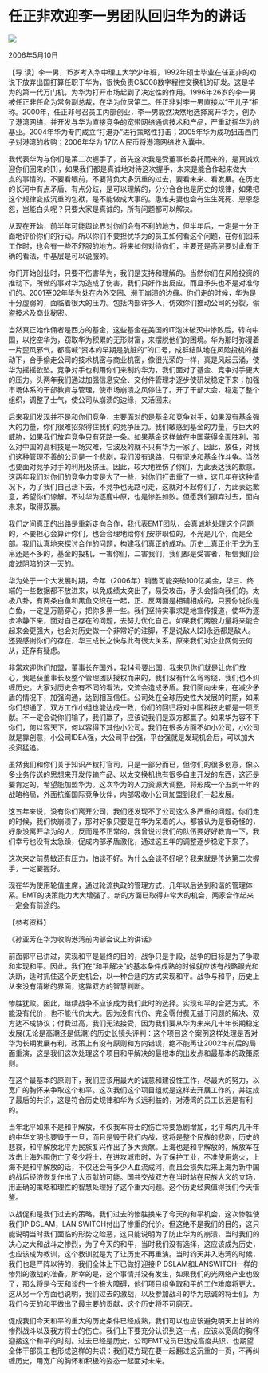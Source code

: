 # 任正非欢迎李一男团队回归华为的讲话
<img class="pv" src="https://api.visitor.plantree.me/visitor-badge/pv?namespace=plantree.me&key=renzhengfei-speeches/在华为收购港湾时的谈话纪要.md">


2006年5月10日



【导  读】李一男，15岁考入华中理工大学少年班，1992年硕士毕业在任正非的劝说下放弃出国打算任职于华为，很快负责C&C08数字程控交换机的研发。这是华为的第一代万门机，为华为打开市场起到了决定性的作用。1996年26岁的李一男被任正非任命为常务副总裁，在华为位居第二。任正非对李一男直接以“干儿子”相称。2000年，任正非号召员工内部创业，李一男毅然决然地选择离开华为，创办了港湾网络，并开发与华为直接竞争的宽带网络通信技术和产品，严重动摇华为的基业。2004年华为专门成立“打港办”进行策略性打击；2005年华为成功狙击西门子对港湾的收购；2006年华为 17亿人民币将港湾网络收入囊中。



我代表华为与你们是第二次握手了，首先这次我是受董事长委托而来的，是真诚欢迎你们回来的[1]，如果我们都是真诚地对待这次握手，未来是能合作起来做大一点的事情的。不要看眼前，不要背负太多沉重的过去，要看未来、看发展。在历史的长河中有点矛盾、有点分歧，是可以理解的，分分合合也是历史的规律，如果把这个规律变成沉重的包袱，是不能做成大事的。患难夫妻也会有生生死死、恩恩怨怨，岂能白头呢？只要大家是真诚的，所有问题都可以解决。

从现在开始，前半年可能舆论界对你们会有不利的地方，但半年后，一定是十分正面地评价你们的行动。所以你们不要担忧华为的员工如何看这个问题，在你们回来工作时，也会有一些不舒服的地方。将来如何对待你们，主要还是高层要对此有正确的看法，中基层是可以说服的。

你们开始创业时，只要不伤害华为，我们是支持和理解的。当然你们在风险投资的推动下，所做的事对华为造成了伤害，我们只好作出反应，而且矛头也不是对准你们的。2001至02年华为处在内外交困、濒于崩溃的边缘。你们走的时候，华为是十分虚弱的，面临着很大的压力。包括内部许多人，仿效你们推动公司的分裂，偷盗技术及商业秘密。

当然真正始作俑者是西方的基金，这些基金在美国的IT泡沫破灭中惨败后，转向中国，以挖空华为，窃取华为积累的无形财富，来摆脱他们的困境。华为那时弥漫着一片歪风邪气，都高喊“资本的早期是肮脏的”的口号，成群结队地在风险投机的推动下，合手偷走公司的技术机密与商业机密，像很光荣的一样，真是风起云涌，使华为摇摇欲坠。竞争对手也利用你们来制约华为，我们面对了基金、竞争对手更大的压力。头两年我们通过加强信息安全、交付件管理才逐步使研发稳定下来；加强市场体系的干部教育与管理，使市场崩溃之风停住了。开了干部大会，稳定了整个组织，调整了士气，使公司从崩溃的边缘，又活回来。

后来我们发现并不是和你们竞争，主要面对的是基金和竞争对手，如果没有基金强大的力量，你们很难招架得住我们的竞争压力。我们敏感到基金的力量，与巨大的威胁，如果我们放弃竞争只有死路一条。如果基金这样做在中国获得全面胜利，那么对中国的高科技是一场灾难，它波及的就不只有华为一家了。因此，放任，对我们这种管理不善的公司是一个悲剧，我们没有退路，只有坚决和基金作斗争。当然也要面对竞争对手的利用及挤压。因此，较大地挫伤了你们，为此表达我的歉意。这两年我们对你们的竞争力度是大了一些，对你们打击重了一些，这几年在这种情况下，为了我们自己活下去，不竞争也无路可走，这就对不起你们了，为此表达歉意，希望你们谅解。不过华为逐鹿中原，也是惨胜如败。但愿我们摒弃过去，面向未来，取得双赢。

我们之间真正的出路是重新走向合作，我代表EMT团队，会真诚地处理这个问题的，不要担心会算计你们，也会合理地给你们安排职位的，不光是几个，而是全部。我们认真地来探讨合作的问题，构建我们真正的成功。历史上真正化干戈为玉帛还是不多的，基金的投机，一害你们，二害我们，我们都是受害者，相信我们会度过阴暗的这一天的。

华为处于一个大发展时期，今年（2006年）销售可能突破100亿美金，华三、终端的一些数据都不放进来，以免成绩太突出了，易受攻击，矛头会指向我们的。太极八卦，有两条白鱼和黑鱼交织在一起，正、反两面是相辅相成的，只要你说你是白鱼，一定是万箭穿心，把你多黑一些。我们坚持实事求是地宣传报道，使华为逐步冷静下来，面对自己存在的问题，去努力优化自己。如果我们两股力量将来能合起来会更强大，也会对历史做一个非常好的注脚，不是说敌人[2]永远都是敌人。还要感谢你们的存在，华三成长之快与此有很大关系，原来我们对企业网何去何从，还存有疑虑。

非常欢迎你们加盟，董事长在国外，我14号要出国，我来见你们就是让你们放心，我是获董事长及整个管理团队授权而来的，我们没有什么弯弯绕，我们也不纠缠历史。大家对历史会有不同的看法，交流会造成矛盾。我们面向未来，在减少矛盾的情况下，加强沟通，达到相互信任。公司处在全球历史性大发展的时期，如果你们想通了，双方工作小组也能达成一致，你们的回归将对中国科技史都是一项贡献。不一定会说你们输了，我们赢了，应该说我们是双方都赢了。如果华为容不下你们，何以容天下，何以容得下其他小公司。我们在很多方面不如小公司，小公司就是靠创意，小公司IDEA强，大公司平台强，平台强就是发现机会后，可以加大投资猛追。

虽然我们和你们关于知识产权打官司，只是一部分而已，但你们的很多创意，像以多业务传送的思想来开发传输产品、以太交换机也有很多自主开发的东西，这还是要肯定的，希望能加盟华为。这次华为的人力资源大调整，将形成一个五到十年的战略格局，外面抗衡国际竞争伙伴，内部吸收小公司加盟到我们一起发展。

这五年来说，没有你们离开公司，我们还发现不了公司这么多严重的问题。你们走的时候，我们快崩溃了，那时好象只要是在华为呆着的人，都被认为是很奇怪的，好象没离开华为的人，反而是不正常的，我曾说过我们的队伍要好好教育一下。我们幸亏也没有太急躁，促成内部矛盾激化，通过这五年的调整逐步稳定下来了。

这次来之前费敏还有压力，怕谈不好。为什么会谈不好呢？我来就是传达第二次握手，一定要握好。

现在华为使用轮值主席，通过轮流执政的管理方式，几年以后达到和谐的管理体系。EMT的决策能力大大增强了。新的方面已取得非常大的机会，两家合作起来一定会有前途的。



【参考资料】

《孙亚芳在华为收购港湾前内部会议上的讲话》



前面郭平已讲过，实现和平是最终的目的，战争只是手段，战争的目标是为了争取和实现和平。因此，我们在“和平解决”的基本条件成熟的时候就应该有战略眼光和决断，适时抓住这个历史机会，以一种合适的方式实现和平。战争与和平，历史上从来没有清晰的界面，这靠双方的智慧判断。

惨胜犹败。因此，继续战争不应该成为我们此时的选择。实现和平的合适方式，不能没有代价，也不能代价太大。因为没有代价、完全零付费无益于问题的解决、双方达不成协议；付费过高，我们无法接受，因为我们要从华为未来几十年长期稳定发展(无论是高潮还是低潮)的历史长镜头评判：这个项目这个案例这样处理是否对华为长期发展有利，政策上有没有原则和方向错误，绝不能再让2002年前后的局面重演，这是我们这次处理这个项目和平解决的最根本的出发点和最基本的政策原则。

在这个最基本的原则下，我们应该用最大的诚意和建设性工作，尽最大的努力，以宽广的胸怀来争取这个和平。这次我们这个项目组就是这样去开展工作的，并达成了最后的共识，这是符合历史规律和华为长远利益的，对港湾的员工长远是有利的。

当年北平如果不是和平解放，不仅我军将士的伤亡将要急剧增加，北平城内几千年的中华文明也要毁于一旦，而且是毁于我们内战，这将是整个民族的悲剧，历史的悲哀，和平解放北平为民族复兴作出了多大贡献。上海也是和平解放的，解放军在攻击上海外围伤亡了多少将士，在进攻城市时，为了保护工业，不准使用炮火，上海不是和平解放的话，不仅还会有多少人血流成河，而且会损失后来上海为新中国的战后经济恢复作出了大贡献的可能。国共交战双方在当时站在民族大义的立场，用正确的策略和理性的智慧处理好了这个重大问题。这个历史经典值得我们今天借鉴。

以战促和是我们过去的策略，我们过去的惨胜换来了今天的和平机会，这次惨胜使我们IP DSLAM，LAN SWITCH付出了惨重的代价。但这绝不是我们的目的，这只能说明当时我们面临的形势之险恶，这只能说明为了防止华为的崩溃，当时我们的决心之大和战斗之惨烈，为了今天的和平，当时我们没有选择，这应该成为历史，也应该成为教训，这个教训就是为了让历史不再重演。当时钧天并入港湾的时候，我们也是严阵以待的，我们全体上下已做好迎接IP DSLAM和LANSWITCH一样的惨烈的激战的准备。所幸的是，这个事情并没有发生，如果我们的光网络产业也毁了，那么将是今天和谈的一个极大障碍，他们项目组争取和平的工作难度将更大。这从另一个方面也说明，我们过去的激战，以及参加战斗的华为忠诚的将士们，为我们今天的和平做出了最主要的贡献，这个历史将不可磨灭。

促成我们今天和平的重大的历史条件已经成熟，我们可以也应该避免明天上甘岭的惨烈战斗以及我方将士的伤亡。我们上下要充分认识到这一点，应该以宽阔的胸怀迎接这个和平的时刻。过去已经是历史，公司EMT成员已达成高度共识，也期望全体干部员工也形成这样的共识：我们双方现在要一起翻过这沉重的一页，不再纠缠历史，用宽广的胸怀和积极的姿态一起面对未来。
